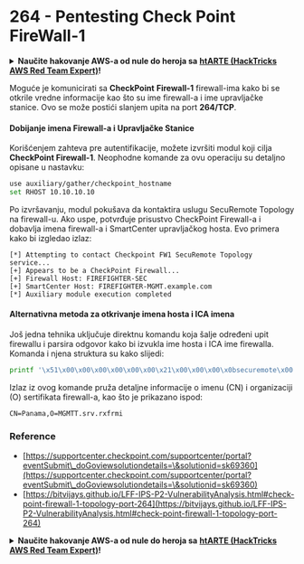 # 264 - Pentesting Check Point FireWall-1

<details>

<summary><strong>Naučite hakovanje AWS-a od nule do heroja sa</strong> <a href="https://training.hacktricks.xyz/courses/arte"><strong>htARTE (HackTricks AWS Red Team Expert)</strong></a><strong>!</strong></summary>

Drugi načini podrške HackTricks-u:

* Ako želite da vidite **vašu kompaniju reklamiranu na HackTricks-u** ili **preuzmete HackTricks u PDF formatu** proverite [**SUBSCRIPTION PLANS**](https://github.com/sponsors/carlospolop)!
* Nabavite [**zvanični PEASS & HackTricks swag**](https://peass.creator-spring.com)
* Otkrijte [**The PEASS Family**](https://opensea.io/collection/the-peass-family), našu kolekciju ekskluzivnih [**NFT-ova**](https://opensea.io/collection/the-peass-family)
* **Pridružite se** 💬 [**Discord grupi**](https://discord.gg/hRep4RUj7f) ili [**telegram grupi**](https://t.me/peass) ili nas **pratite** na **Twitter-u** 🐦 [**@carlospolopm**](https://twitter.com/hacktricks\_live)**.**
* **Podelite svoje hakovanje trikove slanjem PR-ova na** [**HackTricks**](https://github.com/carlospolop/hacktricks) i [**HackTricks Cloud**](https://github.com/carlospolop/hacktricks-cloud) github repozitorijume.

</details>

Moguće je komunicirati sa **CheckPoint** **Firewall-1** firewall-ima kako bi se otkrile vredne informacije kao što su ime firewall-a i ime upravljačke stanice. Ovo se može postići slanjem upita na port **264/TCP**.

#### Dobijanje imena Firewall-a i Upravljačke Stanice

Korišćenjem zahteva pre autentifikacije, možete izvršiti modul koji cilja **CheckPoint Firewall-1**. Neophodne komande za ovu operaciju su detaljno opisane u nastavku:

```bash
use auxiliary/gather/checkpoint_hostname
set RHOST 10.10.10.10
```

Po izvršavanju, modul pokušava da kontaktira uslugu SecuRemote Topology na firewall-u. Ako uspe, potvrđuje prisustvo CheckPoint Firewall-a i dobavlja imena firewall-a i SmartCenter upravljačkog hosta. Evo primera kako bi izgledao izlaz:

```
[*] Attempting to contact Checkpoint FW1 SecuRemote Topology service...
[+] Appears to be a CheckPoint Firewall...
[+] Firewall Host: FIREFIGHTER-SEC
[+] SmartCenter Host: FIREFIGHTER-MGMT.example.com
[*] Auxiliary module execution completed
```

#### Alternativna metoda za otkrivanje imena hosta i ICA imena

Još jedna tehnika uključuje direktnu komandu koja šalje određeni upit firewallu i parsira odgovor kako bi izvukla ime hosta i ICA ime firewalla. Komanda i njena struktura su kako slijedi:

```bash
printf '\x51\x00\x00\x00\x00\x00\x00\x21\x00\x00\x00\x0bsecuremote\x00' | nc -q 1 10.10.10.10 264 | grep -a CN | cut -c 2-
```

Izlaz iz ovog komande pruža detaljne informacije o imenu (CN) i organizaciji (O) sertifikata firewall-a, kao što je prikazano ispod:

```
CN=Panama,O=MGMTT.srv.rxfrmi
```

### Reference

* [https://supportcenter.checkpoint.com/supportcenter/portal?eventSubmit\_doGoviewsolutiondetails=\&solutionid=sk69360](https://supportcenter.checkpoint.com/supportcenter/portal?eventSubmit\_doGoviewsolutiondetails=\&solutionid=sk69360)
* [https://bitvijays.github.io/LFF-IPS-P2-VulnerabilityAnalysis.html#check-point-firewall-1-topology-port-264](https://bitvijays.github.io/LFF-IPS-P2-VulnerabilityAnalysis.html#check-point-firewall-1-topology-port-264)

<details>

<summary><strong>Naučite hakovanje AWS-a od nule do heroja sa</strong> <a href="https://training.hacktricks.xyz/courses/arte"><strong>htARTE (HackTricks AWS Red Team Expert)</strong></a><strong>!</strong></summary>

Drugi načini podrške HackTricks-u:

* Ako želite da vidite **vašu kompaniju oglašenu u HackTricks-u** ili **preuzmete HackTricks u PDF formatu** proverite [**SUBSCRIPTION PLANS**](https://github.com/sponsors/carlospolop)!
* Nabavite [**zvanični PEASS & HackTricks swag**](https://peass.creator-spring.com)
* Otkrijte [**The PEASS Family**](https://opensea.io/collection/the-peass-family), našu kolekciju ekskluzivnih [**NFT-ova**](https://opensea.io/collection/the-peass-family)
* **Pridružite se** 💬 [**Discord grupi**](https://discord.gg/hRep4RUj7f) ili [**telegram grupi**](https://t.me/peass) ili nas **pratite** na **Twitter-u** 🐦 [**@carlospolopm**](https://twitter.com/hacktricks\_live)**.**
* **Podelite svoje hakovanje trikove slanjem PR-ova na** [**HackTricks**](https://github.com/carlospolop/hacktricks) i [**HackTricks Cloud**](https://github.com/carlospolop/hacktricks-cloud) github repozitorijume.

</details>
